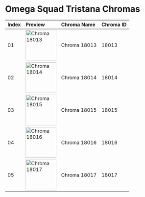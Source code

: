 # Omega Squad Tristana Chromas

| Index | Preview | Chroma Name | Chroma ID |
|:---|:---|:---|:---|
| 01 | <img src='https://raw.communitydragon.org/latest/plugins/rcp-be-lol-game-data/global/default/v1/champion-chroma-images/18/18013.png' alt='Chroma 18013' width='100'> | Chroma 18013 | 18013 |
| 02 | <img src='https://raw.communitydragon.org/latest/plugins/rcp-be-lol-game-data/global/default/v1/champion-chroma-images/18/18014.png' alt='Chroma 18014' width='100'> | Chroma 18014 | 18014 |
| 03 | <img src='https://raw.communitydragon.org/latest/plugins/rcp-be-lol-game-data/global/default/v1/champion-chroma-images/18/18015.png' alt='Chroma 18015' width='100'> | Chroma 18015 | 18015 |
| 04 | <img src='https://raw.communitydragon.org/latest/plugins/rcp-be-lol-game-data/global/default/v1/champion-chroma-images/18/18016.png' alt='Chroma 18016' width='100'> | Chroma 18016 | 18016 |
| 05 | <img src='https://raw.communitydragon.org/latest/plugins/rcp-be-lol-game-data/global/default/v1/champion-chroma-images/18/18017.png' alt='Chroma 18017' width='100'> | Chroma 18017 | 18017 |
